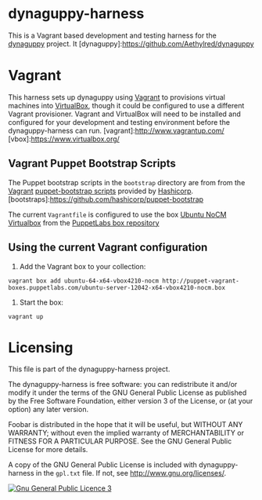 # dynaguppy-harness

This is a Vagrant based development and testing harness for the [dynaguppy](dynaguppy) project. It
[dynaguppy]:https://github.com/Aethylred/dynaguppy

# Vagrant

This harness sets up dynaguppy using [Vagrant](vagrant) to provisions virtual machines into [VirtualBox](vbox), though it could be configured to use a different Vagrant provisioner. Vagrant and VirtualBox will need to be installed and configured for your development and testing environment before the dynaguppy-harness can run.
[vagrant]:http://www.vagrantup.com/
[vbox]:https://www.virtualbox.org/

## Vagrant Puppet Bootstrap Scripts

The Puppet bootstrap scripts in the `bootstrap` directory are from from the [Vagrant](vagrant) [puppet-bootstrap scripts](bootstraps) provided by [Hashicorp](http://www.hashicorp.com/).
[bootstraps]:https://github.com/hashicorp/puppet-bootstrap

The current `Vagrantfile` is configured to use the box [Ubuntu NoCM Virtualbox](http://puppet-vagrant-boxes.puppetlabs.com/ubuntu-server-12042-x64-vbox4210-nocm.box) from the [PuppetLabs box repository](http://puppet-vagrant-boxes.puppetlabs.com/)

## Using the current Vagrant configuration

1. Add the Vagrant box to your collection:   
```
vagrant box add ubuntu-64-x64-vbox4210-nocm http://puppet-vagrant-boxes.puppetlabs.com/ubuntu-server-12042-x64-vbox4210-nocm.box
``` 
1.  Start the box:  
```
vagrant up
```

# Licensing

This file is part of the dynaguppy-harness project.

The dynaguppy-harness is free software: you can redistribute it and/or modify it under the terms of the GNU General Public License as published by the Free Software Foundation, either version 3 of the License, or (at your option) any later version.

Foobar is distributed in the hope that it will be useful, but WITHOUT ANY WARRANTY; without even the implied warranty of MERCHANTABILITY or FITNESS FOR A PARTICULAR PURPOSE. See the GNU General Public License for more details.

A copy of the GNU General Public License is included with dynaguppy-harness in the `gpl.txt` file.  If not, see <http://www.gnu.org/licenses/>.

<a rel="license" href="http://www.gnu.org/licenses/"><img alt="Gnu General Public Licence 3" style="border-width:0" src="http://www.gnu.org/graphics/gplv3-88x31.png" /></a>
